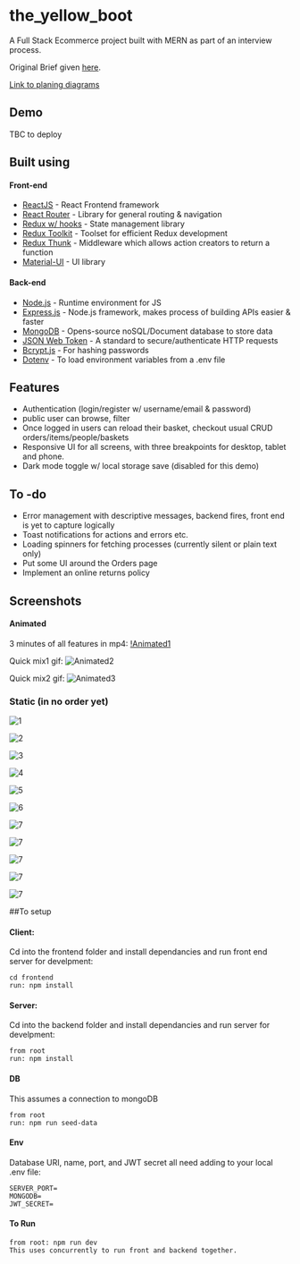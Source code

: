 # the_yellow_boot
A Full Stack Ecommerce project built with MERN as part of an interview process.


Original Brief given [here](https://github.com/randomlyalex/the_yellow_boot/blob/master/planning/brief/Golden_Shoe_.pdf).

[Link to planing diagrams](https://github.com/randomlyalex/the_yellow_boot/blob/master/planning/the_yellow_boot.svg)


## Demo

TBC to deploy

## Built using

#### Front-end

- [ReactJS](https://reactjs.org/) - React Frontend framework 
- [React Router](https://reactrouter.com/) - Library for general routing & navigation
- [Redux w/ hooks](https://redux.js.org/) - State management library
- [Redux Toolkit](https://redux-toolkit.js.org/) - Toolset for efficient Redux development
- [Redux Thunk](https://github.com/reduxjs/redux-thunk) - Middleware which allows action creators to return a function
- [Material-UI](https://material-ui.com/) - UI library


#### Back-end

- [Node.js](https://nodejs.org/en/) - Runtime environment for JS
- [Express.js](https://expressjs.com/) - Node.js framework, makes process of building APIs easier & faster
- [MongoDB](https://www.mongodb.com/) - Opens-source noSQL/Document database to store data
- [JSON Web Token](https://jwt.io/) - A standard to secure/authenticate HTTP requests
- [Bcrypt.js](https://www.npmjs.com/package/bcryptjs) - For hashing passwords
- [Dotenv](https://www.npmjs.com/package/dotenv) - To load environment variables from a .env file


## Features

- Authentication (login/register w/ username/email & password)
- public user can browse, filter
- Once logged in users can reload their basket, checkout usual CRUD orders/items/people/baskets
- Responsive UI for all screens, with three breakpoints for desktop, tablet and phone.
- Dark mode toggle w/ local storage save (disabled for this demo)


## To -do

- Error management with descriptive messages, backend fires, front end is yet to capture logically
- Toast notifications for actions and errors etc.
- Loading spinners for fetching processes (currently silent or plain text only)
- Put some UI around the Orders page
- Implement an online returns policy

## Screenshots

#### Animated
3 minutes of all features in mp4:
[!Animated1](https://recordit.co/rZqH5CKTMv)

Quick mix1 gif:
![Animated2](https://github.com/randomlyalex/the_yellow_boot/blob/master/screenshots/rZqH5CKTMv.gif)

Quick mix2 gif: 
![Animated3](https://github.com/randomlyalex/the_yellow_boot/blob/master/screenshots/pI5Pi5ZaVi.gif)

### Static (in no order yet)
![1](https://github.com/randomlyalex/the_yellow_boot/blob/master/screenshots/Screenshot%202021-04-06%20at%2014.06.48.png)


![2](https://github.com/randomlyalex/the_yellow_boot/blob/master/screenshots/Screenshot%202021-04-06%20at%2014.07.14.png)


![3](https://github.com/randomlyalex/the_yellow_boot/blob/master/screenshots/Screenshot%202021-04-06%20at%2014.07.29.png)


![4](https://github.com/randomlyalex/the_yellow_boot/blob/master/screenshots/Screenshot%202021-04-06%20at%2014.07.46.png)


![5](https://github.com/randomlyalex/the_yellow_boot/blob/master/screenshots/Screenshot%202021-04-06%20at%2014.08.17.png)


![6](https://github.com/randomlyalex/the_yellow_boot/blob/master/screenshots/Screenshot%202021-04-06%20at%2014.08.43.png)


![7](https://github.com/randomlyalex/the_yellow_boot/blob/master/screenshots/Screenshot%202021-04-06%20at%2014.09.09.png)


![7](https://github.com/randomlyalex/the_yellow_boot/blob/master/screenshots/Screenshot%202021-04-06%20at%2014.09.23.png)


![7](https://github.com/randomlyalex/the_yellow_boot/blob/master/screenshots/Screenshot%202021-04-06%20at%2014.09.30.png)


![7](https://github.com/randomlyalex/the_yellow_boot/blob/master/screenshots/Screenshot%202021-04-06%20at%2014.09.49.png)


![7](https://github.com/randomlyalex/the_yellow_boot/blob/master/screenshots/Screenshot%202021-04-06%20at%2014.10.09.png)

##To setup

#### Client:

Cd into the frontend folder and install dependancies and run front end server for develpment:

```
cd frontend
run: npm install
```

#### Server:

Cd into the backend folder and install dependancies and run server for develpment:

```
from root
run: npm install
```

#### DB

This assumes a connection to mongoDB 

```
from root 
run: npm run seed-data

```

#### Env
Database URI, name, port, and JWT secret all need adding to your local .env file:

```
SERVER_PORT=
MONGODB=
JWT_SECRET=

```

#### To Run

```
from root: npm run dev
This uses concurrently to run front and backend together.
```





